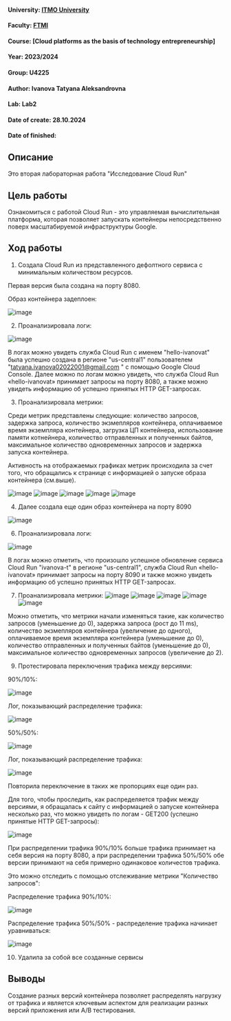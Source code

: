 #### University: [ITMO University](https://itmo.ru/ru/)
#### Faculty: [FTMI](https://ftmi.itmo.ru/)
#### Course: [Cloud platforms as the basis of technology entrepreneurship]
#### Year: 2023/2024
#### Group: U4225
#### Author: Ivanova Tatyana Aleksandrovna
#### Lab: Lab2
#### Date of create: 28.10.2024
#### Date of finished: 

## Описание
Это вторая лабораторная работа "Исследование Cloud Run"

## Цель работы
Ознакомиться с работой Cloud Run - это управляемая вычислительная платформа, которая позволяет запускать контейнеры непосредственно поверх масштабируемой инфраструктуры Google.

## Ход работы

1. Создала Cloud Run из представленного дефолтного сервиса с минимальным количеством ресурсов.

Первая версия была создана на порту 8080.

Образ контейнера задеплоен:

![image](https://github.com/user-attachments/assets/b4ac46ed-0f3e-4ba4-942d-95e93a06e931)

2. Проанализировала логи:

![image](https://github.com/user-attachments/assets/c20d6c37-2379-48f2-89d9-075e245cd2f3)

В логах можно увидеть служба Cloud Run с именем "hello-ivanovat" была успешно создана в регионе "us-central1" пользователем "tatyana.ivanova02022001@gmail.com " с помощью Google Cloud Console. Далее можно по логам можно увидеть, что служба Cloud Run «hello-ivanovat» принимает запросы на порту 8080, а также можно увидеть информацию об успешно принятых HTTP GET-запросах.

3. Проанализировала метрики:

Среди метрик представлены следующие: количество запросов, задержка запроса, количество экзмепляров контейнера, оплачиваемое время экземпляра контейнера, загрузка ЦП контейнера, использование памяти котнейнера, количество отправленных и полученных байтов, максимальное количество одновременных запросов и задержка запуска контейнера.

Активность на отображаемых графиках метрик происходила за счет того, что обращались к странице с информацией о запуске образа контейнера (см.выше).

![image](https://github.com/user-attachments/assets/3fa1411a-39f5-4b67-a109-fb6045a5a3ac)
![image](https://github.com/user-attachments/assets/f4f9d92a-83ac-410c-ba8f-74dcead5d329)
![image](https://github.com/user-attachments/assets/95d5e760-9d21-4804-a2da-4482dbccc4c2)
![image](https://github.com/user-attachments/assets/0abf8a51-9a45-4397-a5e8-59826db8812e)
![image](https://github.com/user-attachments/assets/68128275-0bf3-44ff-b0d0-609c3428a421)

4. Далее создала еще один образ контейнера на порту 8090

![image](https://github.com/user-attachments/assets/285b201f-ebd0-418d-864f-4c17a3f8f5d3)

6. Проанализировала логи:

![image](https://github.com/user-attachments/assets/2c6cb307-4e3c-4dc7-bf6b-feba7afde313)

В логах можно отметить, что произошло успешное обновление сервиса Cloud Run "ivanova-t" в регионе "us-central1", служба Cloud Run «hello-ivanovat» принимает запросы на порту 8090 и также можно увидеть информацию об успешно принятых HTTP GET-запросах.

7. Проанализировала метрики:
![image](https://github.com/user-attachments/assets/fae03635-cb06-4f9f-8050-c991263b497e)
![image](https://github.com/user-attachments/assets/9076fb0a-568f-4589-9940-f222707d6ef3)
![image](https://github.com/user-attachments/assets/6ccd8a14-500f-4866-842c-8a83f3389186)
![image](https://github.com/user-attachments/assets/d36ae4c7-6b7c-41e7-b878-fea51c05c4bb)
![image](https://github.com/user-attachments/assets/ba4a19f9-f121-4d0c-aa01-1392995582e3)

Можно отметить, что метрики начали изменяться такие, как количество запросов (уменьшение до 0), задержка запроса (рост до 11 ms), количество экзмепляров контейнера (увеличение до одного), оплачиваемое время экземпляра контейнера (уменьшение до 0), количество отправленных и полученных байтов (уменьшение до 0), максимальное количество одновременных запросов (увеличение до 2).

9. Протестировала переключения трафика между версиями:
    
90%/10%:

![image](https://github.com/user-attachments/assets/f2cd9338-3530-471b-abe3-c20be8175728)

Лог, показывающий распределение трафика:

![image](https://github.com/user-attachments/assets/0110bd45-cf02-44c9-8513-d9248d0d843c)

50%/50%:

![image](https://github.com/user-attachments/assets/f50aa61e-2346-415a-b27a-03577f22b856)

Лог, показывающий распределение трафика:

![image](https://github.com/user-attachments/assets/00382d7b-2b80-4b0b-8da9-965b7cbb55b8)

Повторила переключение в таких же пропорциях еще один раз.

Для того, чтобы проследить, как распределяется трафик между версиями, я обращалась к сайту с информацией о запуске контейнера несколько раз, что можно увидеть по логам - GET200 (успешно принятые HTTP GET-запросы):

![image](https://github.com/user-attachments/assets/b636028f-ba59-4cdc-babb-9e31616573e5)

При распределении трафика 90%/10% больше трафика принимает на себя версия на порту 8080, а при распределении трафика 50%/50% обе версии принимают на себя примерно одинаковое количестов трафика.

Это можно отследить с помощью отслеживание метрики "Количество запросов":

Распределение трафика 90%/10%:

![image](https://github.com/user-attachments/assets/fab8577e-f519-4d17-8ca6-85f6413c8872)


Распределение трафика 50%/50% - распределение трафика начинает уравниваться:

![image](https://github.com/user-attachments/assets/4530645a-990c-4b64-890a-4bdc377ef2cf)


10. Удалила за собой все созданные сервисы

## Выводы

Создание разных версий контейнера позволяет распределять нагрузку от трафика и является ключевым аспектом для реализации разных версий приложения или A/B тестирования.

